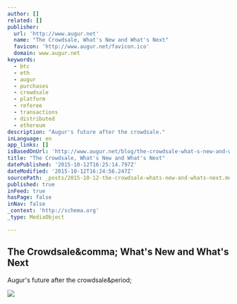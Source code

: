 ```yaml
---
author: []
related: []
publisher:
  url: 'http://www.augur.net'
  name: "The Crowdsale, What's New and What's Next"
  favicon: 'http://www.augur.net/favicon.ico'
  domain: www.augur.net
keywords:
  - btc
  - eth
  - augur
  - purchases
  - crowdsale
  - platform
  - referee
  - transactions
  - distributed
  - ethereum
description: "Augur's future after the crowdsale."
inLanguage: en
app_links: []
isBasedOnUrl: 'http://www.augur.net/blog/the-crowdsale-what-s-new-and-what-s-next'
title: "The Crowdsale, What's New and What's Next"
datePublished: '2015-10-12T16:25:14.797Z'
dateModified: '2015-10-12T16:24:56.247Z'
sourcePath: _posts/2015-10-12-the-crowdsale-whats-new-and-whats-next.md
published: true
inFeed: true
hasPage: false
inNav: false
_context: 'http://schema.org'
_type: MediaObject

---
```

<article style=""><h1>The Crowdsale&amp;comma; What's New and What's Next</h1><p>Augur's future after the crowdsale&amp;period;</p><img src="http://res.cloudinary.com/hrscywv4p/image/upload/c_limit,f_auto,fl_progressive,h_1500,q_90,w_2000/v1/428927/f2_j92ldl_1_qy9ky9.jpg" /></article>